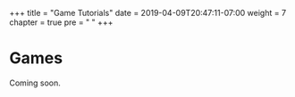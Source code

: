 +++
title = "Game Tutorials"
date = 2019-04-09T20:47:11-07:00
weight = 7
chapter = true
pre = "<i class='fas fa-gamepad'></i> "
+++

# <i class='fas fa-gamepad'></i> Games

Coming soon.